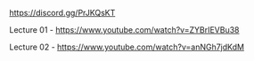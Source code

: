 https://discord.gg/PrJKQsKT

Lecture 01 - https://www.youtube.com/watch?v=ZYBrIEVBu38

Lecture 02 - https://www.youtube.com/watch?v=anNGh7jdKdM
